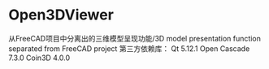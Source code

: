 # Open3DViewer
从FreeCAD项目中分离出的三维模型呈现功能/3D model presentation function separated from FreeCAD project
第三方依赖库：
Qt 5.12.1
Open Cascade 7.3.0
Coin3D 4.0.0
